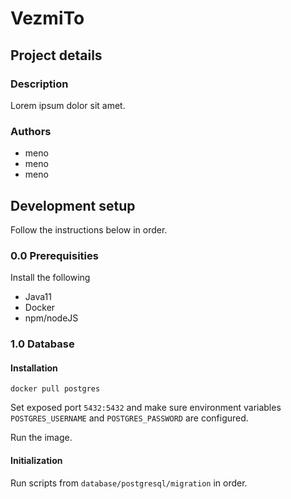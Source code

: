 # VezmiTo

## Project details

### Description

Lorem ipsum dolor sit amet.

### Authors

 - meno <email>
 - meno <email>
 - meno <email>

## Development setup

Follow the instructions below in order.

### 0.0 Prerequisities

Install the following

 - Java11
 - Docker
 - npm/nodeJS

### 1.0 Database

#### Installation

```
docker pull postgres
```

Set exposed port `5432:5432` and make sure environment variables `POSTGRES_USERNAME` 
and `POSTGRES_PASSWORD` are configured.

Run the image.

#### Initialization

Run scripts from `database/postgresql/migration` in order.
